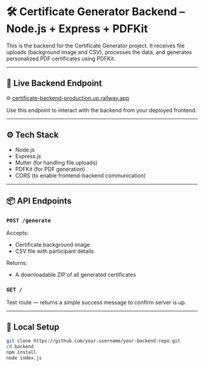 # 🛠️ Certificate Generator Backend – Node.js + Express + PDFKit

This is the backend for the Certificate Generator project. It receives file uploads (background image and CSV), processes the data, and generates personalized PDF certificates using PDFKit.

---

## 🔗 Live Backend Endpoint

🌐 [certificate-backend-production.up.railway.app](https://certificate-backend-production.up.railway.app)

Use this endpoint to interact with the backend from your deployed frontend.

---

## ⚙️ Tech Stack

- Node.js
- Express.js
- Multer (for handling file uploads)
- PDFKit (for PDF generation)
- CORS (to enable frontend-backend communication)

---

## 📦 API Endpoints

### `POST /generate`
Accepts:
- Certificate background image
- CSV file with participant details

Returns:
- A downloadable ZIP of all generated certificates

### `GET /`
Test route — returns a simple success message to confirm server is up.

---

## 🚀 Local Setup

```bash
git clone https://github.com/your-username/your-backend-repo.git
cd backend
npm install
node index.js
